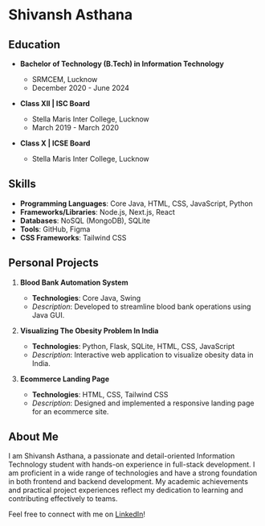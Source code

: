 # Shivansh Asthana

## Education
- **Bachelor of Technology (B.Tech) in Information Technology**
  - SRMCEM, Lucknow
  - December 2020 - June 2024

- **Class XII | ISC Board**
  - Stella Maris Inter College, Lucknow
  - March 2019 - March 2020

- **Class X | ICSE Board**
  - Stella Maris Inter College, Lucknow

## Skills
- **Programming Languages**: Core Java, HTML, CSS, JavaScript, Python
- **Frameworks/Libraries**: Node.js, Next.js, React
- **Databases**: NoSQL (MongoDB), SQLite
- **Tools**: GitHub, Figma
- **CSS Frameworks**: Tailwind CSS

## Personal Projects
1. **Blood Bank Automation System**
   - **Technologies**: Core Java, Swing
   - *Description*: Developed to streamline blood bank operations using Java GUI.

2. **Visualizing The Obesity Problem In India**
   - **Technologies**: Python, Flask, SQLite, HTML, CSS, JavaScript
   - *Description*: Interactive web application to visualize obesity data in India.

3. **Ecommerce Landing Page**
   - **Technologies**: HTML, CSS, Tailwind CSS
   - *Description*: Designed and implemented a responsive landing page for an ecommerce site.

## About Me
I am Shivansh Asthana, a passionate and detail-oriented Information Technology student with hands-on experience in full-stack development. I am proficient in a wide range of technologies and have a strong foundation in both frontend and backend development. My academic achievements and practical project experiences reflect my dedication to learning and contributing effectively to teams.

Feel free to connect with me on [LinkedIn](your-linkedin-profile-url)!

